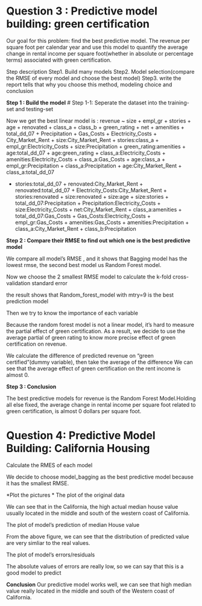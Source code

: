 # Question 3 : Predictive model building: green certification

Our goal for this problem: find the best predictive model. The revenue
per square foot per calendar year and use this model to quantify the
average change in rental income per square foot(whether in absolute or
percentage terms) associated with green certification.

Step description Step1. Build many models Step2. Model selection(compare
the RMSE of every model and choose the best model) Step3. write the
report tells that why you choose this method, modeling choice and
conclusion

**Step 1 : Build the model** # Step 1-1: Seperate the dataset into the
training-set and testing-set

Now we get the best linear model is : revenue ~ size + empl\_gr +
stories + age + renovated + class\_a + class\_b + green\_rating + net +
amenities + total\_dd\_07 + Precipitation + Gas\_Costs +
Electricity\_Costs + City\_Market\_Rent + size:City\_Market\_Rent +
stories:class\_a + empl\_gr:Electricity\_Costs + size:Precipitation +
green\_rating:amenities + age:total\_dd\_07 + age:green\_rating +
class\_a:Electricity\_Costs + amenities:Electricity\_Costs +
class\_a:Gas\_Costs + age:class\_a + empl\_gr:Precipitation +
class\_a:Precipitation + age:City\_Market\_Rent + class\_a:total\_dd\_07
+ stories:total\_dd\_07 + renovated:City\_Market\_Rent +
renovated:total\_dd\_07 + Electricity\_Costs:City\_Market\_Rent +
stories:renovated + size:renovated + size:age + size:stories +
total\_dd\_07:Precipitation + Precipitation:Electricity\_Costs +
size:Electricity\_Costs + net:City\_Market\_Rent + class\_a:amenities +
total\_dd\_07:Gas\_Costs + Gas\_Costs:Electricity\_Costs +
empl\_gr:Gas\_Costs + amenities:Gas\_Costs + amenities:Precipitation +
class\_a:City\_Market\_Rent + class\_b:Precipitation

**Step 2 : Compare their RMSE to find out which one is the best
predictive model**

We compare all model’s RMSE , and it shows that Bagging model has the
lowest rmse, the second best model us Random Forest model.

Now we choose the 2 smallest RMSE model to calculate the k-fold
cross-validation standard error

the result shows that Random\_forest\_model with mtry=9 is the best
prediction model

Then we try to know the importance of each variable

Because the random forest model is not a linear model, it’s hard to
measure the partial effect of green certification. As a result, we
decide to use the average partial of green rating to know more precise
effect of green certification on revenue.

We calculate the difference of predicted revenue on “green
certified”(dummy variable), then take the average of the difference We
can see that the average effect of green certification on the rent
income is almost 0.

**Step 3 : Conclusion**

The best predictive models for revenue is the Random Forest
Model.Holding all else fixed, the average change in rental income per
square foot related to green certification, is almost 0 dollars per
square foot.

# Question 4: Predictive Model Building: California Housing

Calculate the RMES of each model

We decide to choose model\_bagging as the best predictive model because
it has the smallest RMSE.

*Plot the pictures * The plot of the original data

We can see that in the California, the high actual median house value
usually located in the middle and south of the western coast of
California.

The plot of model’s prediction of median House value

From the above figure, we can see that the distribution of predicted
value are very simliar to the real values.

The plot of model’s errors/residuals

The absolute values of errors are really low, so we can say that this is
a good model to predict

**Conclusion** Our predictive model works well, we can see that high
median value really located in the middle and south of the Western coast
of California.

